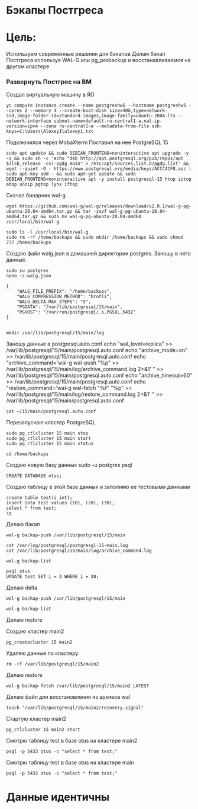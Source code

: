 ﻿# Бэкапы Постгреса

# Цель:
  Используем современные решения для бэкапов
  Делам бэкап Постгреса используя WAL-G или pg_probackup и восстанавливаемся на другом кластере


### Развернуть Постгрес на ВМ

  Создал виртуальную машину в ЯО

    yc compute instance create --name postgreshw5 --hostname postgreshw5 --cores 2 --memory 4 --create-boot-disk size=40G,type=network-ssd,image-folder-id=standard-images,image-family=ubuntu-2004-lts --network-interface subnet-name=default-ru-central1-a,nat-ip-version=ipv4 --zone ru-central1-a --metadata-from-file ssh-keys=C:\Users\AlexeyI\alexeyi.txt

  Подключился через MobaXterm
  Поставил на нее PostgreSQL 15

    sudo apt update && sudo DEBIAN_FRONTEND=noninteractive apt upgrade -y -q && sudo sh -c 'echo "deb http://apt.postgresql.org/pub/repos/apt $(lsb_release -cs)-pgdg main" > /etc/apt/sources.list.d/pgdg.list' && wget --quiet -O - https://www.postgresql.org/media/keys/ACCC4CF8.asc | sudo apt-key add - && sudo apt-get update && sudo DEBIAN_FRONTEND=noninteractive apt -y install postgresql-15 htop iotop atop unzip pgtop lynx iftop

  Скачал бинарник wal-g

    wget https://github.com/wal-g/wal-g/releases/download/v2.0.1/wal-g-pg-ubuntu-20.04-amd64.tar.gz && tar -zxvf wal-g-pg-ubuntu-20.04-amd64.tar.gz && sudo mv wal-g-pg-ubuntu-20.04-amd64 /usr/local/bin/wal-g

    sudo ls -l /usr/local/bin/wal-g
    sudo rm -rf /home/backups && sudo mkdir /home/backups && sudo chmod 777 /home/backups

  Создаю файл walg.json в домашней директории postgres. Заношу в него данные. 

    sudo su postgres
    nano ~/.walg.json

    {
        "WALG_FILE_PREFIX": "/home/backups",
        "WALG_COMPRESSION_METHOD": "brotli",
        "WALG_DELTA_MAX_STEPS": "5",
        "PGDATA": "/var/lib/postgresql/15/main",
        "PGHOST": "/var/run/postgresql/.s.PGSQL.5432"
    }


    mkdir /var/lib/postgresql/15/main/log

  Заношу данные в postgresql.auto.conf
    echo "wal_level=replica" >> /var/lib/postgresql/15/main/postgresql.auto.conf
    echo "archive_mode=on" >> /var/lib/postgresql/15/main/postgresql.auto.conf
    echo "archive_command='wal-g wal-push \"%p\" >> /var/lib/postgresql/15/main/log/archive_command.log 2>&1' " >> /var/lib/postgresql/15/main/postgresql.auto.conf 
    echo "archive_timeout=60" >> /var/lib/postgresql/15/main/postgresql.auto.conf 
    echo "restore_command='wal-g wal-fetch \"%f\" \"%p\" >> /var/lib/postgresql/15/main/log/restore_command.log 2>&1' " >> /var/lib/postgresql/15/main/postgresql.auto.conf

    cat ~/15/main/postgresql.auto.conf

  Перезапускаю кластер PostgreSQL

    sudo pg_ctlcluster 15 main stop
    sudo pg_ctlcluster 15 main start
    sudo pg_ctlcluster 15 main status

    cd /home/backups

  Создаю новую базу данных
    sudo -u postgres psql

    CREATE DATABASE otus;

 Создаю таблицу в этой базе данных и заполняю ее тестовыми данными

    create table test(i int);
    insert into test values (10), (20), (30);
    select * from test;
    \q

  Делаю бэкап

    wal-g backup-push /var/lib/postgresql/15/main 

    cat /var/log/postgresql/postgresql-15-main.log
    cat /var/lib/postgresql/15/main/log/archive_command.log

    wal-g backup-list

    psql otus
    UPDATE test SET i = 3 WHERE i = 30;

  Делаю delta

    wal-g backup-push /var/lib/postgresql/15/main

    wal-g backup-list

  Делаю restore 

  Создаю кластер main2  

    pg_createcluster 15 main2

  Удаляю данные по кластеру 

    rm -rf /var/lib/postgresql/15/main2

  Делаю restore 

    wal-g backup-fetch /var/lib/postgresql/15/main2 LATEST


  Делаю файл для восстановления из архивов wal

    touch "/var/lib/postgresql/15/main2/recovery.signal"

  Стартую кластер main2 

    pg_ctlcluster 15 main2 start

  Смотрю таблицу test в базе otus на кластере main2 

    psql -p 5433 otus -c "select * from test;"

  Смотрю таблицу test в базе otus на кластере main 

    psql -p 5432 otus -c "select * from test;"

 # Данные идентичны

